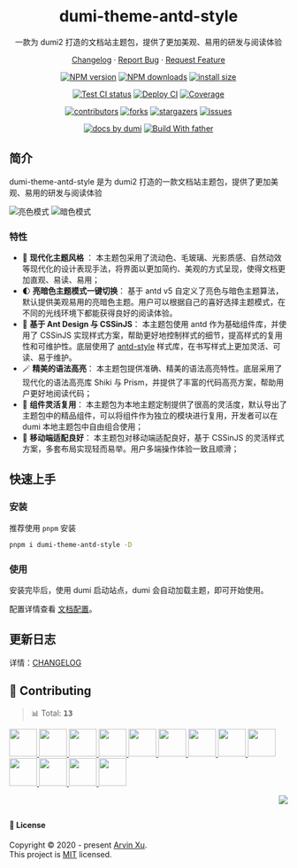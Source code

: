 <a name="readme-top"></a>

<div align="center">

<h1>dumi-theme-antd-style</h1>

一款为 dumi2 打造的文档站主题包，提供了更加美观、易用的研发与阅读体验

[Changelog](./CHANGELOG.md) · [Report Bug][issues-url] · [Request Feature][issues-url]

<!-- SHIELD GROUP -->

[![NPM version][npm-image]][npm-url] [![NPM downloads][download-image]][download-url] [![install size][npm-size]][npm-size-url]

[![Test CI status][test-ci]][test-ci-url] [![Deploy CI][release-ci]][release-ci-url] [![Coverage][coverage]][codecov-url]

[![contributors][contributors-shield]][contributors-url] [![forks][forks-shield]][forks-url] [![stargazers][stargazers-shield]][stargazers-url] [![issues][issues-shield]][issues-url]

[![ docs by dumi][dumi-url]](https://d.umijs.org/) [![Build With father][father-url]](https://github.com/umijs/father/)

<!-- gitpod url -->

[gitpod-badge]: https://img.shields.io/badge/Gitpod-ready--to--code-blue?logo=gitpod
[gitpod-url]: https://gitpod.io/#https://github.com/ant-design/dumi-theme-antd-style

<!-- umi url -->

[dumi-url]: https://img.shields.io/badge/docs%20by-dumi-blue
[father-url]: https://img.shields.io/badge/build%20with-father-028fe4.svg

<!-- npm url -->

[npm-image]: https://img.shields.io/npm/v/dumi-theme-antd-style.svg?style=flat-square&color=deepgreen&label=latest
[npm-url]: https://npmjs.org/package/dumi-theme-antd-style
[npm-size]: https://img.shields.io/bundlephobia/minzip/dumi-theme-antd-style?color=deepgreen&label=gizpped%20size&style=flat-square
[npm-size-url]: https://packagephobia.com/result?p=dumi-theme-antd-style

<!-- coverage -->

[coverage]: https://codecov.io/gh/arvinxx/dumi-theme-antd-style/branch/master/graph/badge.svg
[codecov-url]: https://codecov.io/gh/arvinxx/dumi-theme-antd-style/branch/master

<!-- Github CI -->

[test-ci]: https://github.com/arvinxx/dumi-theme-antd-style/workflows/Test%20CI/badge.svg
[release-ci]: https://github.com/arvinxx/dumi-theme-antd-style/workflows/Release%20CI/badge.svg
[test-ci-url]: https://github.com/arvinxx/dumi-theme-antd-style/actions?query=workflow%3ATest%20CI
[release-ci-url]: https://github.com/arvinxx/dumi-theme-antd-style/actions?query=workflow%3ARelease%20CI
[download-image]: https://img.shields.io/npm/dm/dumi-theme-antd-style.svg?style=flat-square
[download-url]: https://npmjs.org/package/dumi-theme-antd-style

</div>

## 简介

dumi-theme-antd-style 是为 dumi2 打造的一款文档站主题包，提供了更加美观、易用的研发与阅读体验

![亮色模式](https://mdn.alipayobjects.com/huamei_rqvucu/afts/img/A*P966Q7N2r08AAAAAAAAAAAAADoN6AQ/fmt.webp)
![暗色模式](https://mdn.alipayobjects.com/huamei_rqvucu/afts/img/A*PW92S7Qh8l4AAAAAAAAAAAAADoN6AQ/fmt.webp)

### 特性

- 💠 **现代化主题风格** ： 本主题包采用了流动色、毛玻璃、光影质感、自然动效等现代化的设计表现手法，将界面以更加简约、美观的方式呈现，使得文档更加直观、易读、易用；
- 🌓 **亮暗色主题模式一键切换**： 基于 antd v5 自定义了亮色与暗色主题算法，默认提供美观易用的亮暗色主题。用户可以根据自己的喜好选择主题模式，在不同的光线环境下都能获得良好的阅读体验。
- 💅 **基于 Ant Design 与 CSSinJS**： 本主题包使用 antd 作为基础组件库，并使用了 CSSinJS 实现样式方案，帮助更好地控制样式的细节，提高样式的复用性和可维护性。底层使用了 [antd-style](https://https://github.com/ant-design/antd-style) 样式库，在书写样式上更加灵活、可读、易于维护。
- 🪄 **精美的语法高亮**： 本主题包提供准确、精美的语法高亮特性。底层采用了现代化的语法高亮库 Shiki 与 Prism，并提供了丰富的代码高亮方案，帮助用户更好地阅读代码；
- 🧩 **组件灵活复用**： 本主题包为本地主题定制提供了很高的灵活度，默认导出了主题包中的精品组件，可以将组件作为独立的模块进行复用，开发者可以在 dumi 本地主题包中自由组合使用；
- 📱 **移动端适配良好**： 本主题包对移动端适配良好，基于 CSSinJS 的灵活样式方案，多套布局实现轻而易举。用户多端操作体验一致且顺滑；

## 快速上手

### 安装

推荐使用 `pnpm` 安装

```bash
pnpm i dumi-theme-antd-style -D
```

### 使用

安装完毕后，使用 dumi 启动站点，dumi 会自动加载主题，即可开始使用。

配置详情查看 [文档配置](https://dumi-theme-antd-style.arvinx.app/config)。

## 更新日志

详情：[CHANGELOG](./CHANGELOG.md)

## 🤝 Contributing

<!-- CONTRIBUTION GROUP -->

> 📊 Total: <kbd>**13**</kbd>

<a href="https://github.com/arvinxx" title="arvinxx">
  <img src="https://avatars.githubusercontent.com/u/28616219?v=4" width="50" />
</a>
<a href="https://github.com/actions-user" title="actions-user">
  <img src="https://avatars.githubusercontent.com/u/65916846?v=4" width="50" />
</a>
<a href="https://github.com/chenshuai2144" title="chenshuai2144">
  <img src="https://avatars.githubusercontent.com/u/8186664?v=4" width="50" />
</a>
<a href="https://github.com/mengxinssfd" title="mengxinssfd">
  <img src="https://avatars.githubusercontent.com/u/28827520?v=4" width="50" />
</a>
<a href="https://github.com/Lands-1203" title="Lands-1203">
  <img src="https://avatars.githubusercontent.com/u/61341868?v=4" width="50" />
</a>
<a href="https://github.com/blackie4" title="blackie4">
  <img src="https://avatars.githubusercontent.com/u/4090395?v=4" width="50" />
</a>
<a href="https://github.com/CJY0208" title="CJY0208">
  <img src="https://avatars.githubusercontent.com/u/18415774?v=4" width="50" />
</a>
<a href="https://github.com/cc7gs" title="cc7gs">
  <img src="https://avatars.githubusercontent.com/u/36002392?v=4" width="50" />
</a>
<a href="https://github.com/linxianxi" title="linxianxi">
  <img src="https://avatars.githubusercontent.com/u/47104575?v=4" width="50" />
</a>
<a href="https://github.com/Y-io" title="Y-io">
  <img src="https://avatars.githubusercontent.com/u/25784157?v=4" width="50" />
</a>
<a href="https://github.com/yuuunagi" title="yuuunagi">
  <img src="https://avatars.githubusercontent.com/u/51359328?v=4" width="50" />
</a>
<a href="https://github.com/Wxh16144" title="Wxh16144">
  <img src="https://avatars.githubusercontent.com/u/32004925?v=4" width="50" />
</a>
<a href="https://github.com/huangjihua" title="huangjihua">
  <img src="https://avatars.githubusercontent.com/u/3156292?v=4" width="50" />
</a>

<!-- CONTRIBUTION END -->

<div align="right">

[![][back-to-top]](#readme-top)

## </div>

#### 📝 License

Copyright © 2020 - present [Arvin Xu][profile-url]. <br />
This project is [MIT](./LICENSE) licensed.

<!-- LINK GROUP -->

[profile-url]: https://github.com/arvinxx

<!-- SHIELD LINK GROUP -->

[back-to-top]: https://img.shields.io/badge/-BACK_TO_TOP-151515?style=flat-square

<!-- contributors -->

[contributors-shield]: https://img.shields.io/github/contributors/arvinxx/dumi-theme-antd-style.svg?style=flat
[contributors-url]: https://github.com/arvinxx/dumi-theme-antd-style/graphs/contributors

<!-- forks -->

[forks-shield]: https://img.shields.io/github/forks/arvinxx/dumi-theme-antd-style.svg?style=flat
[forks-url]: https://github.com/arvinxx/dumi-theme-antd-style/network/members

<!-- stargazers -->

[stargazers-shield]: https://img.shields.io/github/stars/arvinxx/dumi-theme-antd-style.svg?style=flat
[stargazers-url]: https://github.com/arvinxx/dumi-theme-antd-style/stargazers

<!-- issues -->

[issues-shield]: https://img.shields.io/github/issues/arvinxx/dumi-theme-antd-style.svg?style=flat
[issues-url]: https://github.com/arvinxx/dumi-theme-antd-style/issues/new/choose
